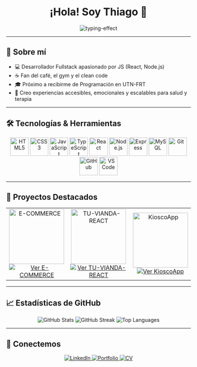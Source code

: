<h1 align="center">¡Hola! Soy Thiago 👋</h1>

<p align="center">
  <img
    src="https://readme-typing-svg.herokuapp.com?font=Fira+Code&weight=600&color=00FFFF&size=25&center=true&vCenter=true&width=700&height=100&lines=SI+PUEDES+IMAGINARLO,+PUEDES+PROGRAMARLO;IF+YOU+CAN+IMAGINE+IT,+YOU+CAN+BUILD+IT"
    alt="typing-effect" />
</p>

---

## 🚀 Sobre mí

- 💻 Desarrollador Fullstack apasionado por JS (React, Node.js)  
- ☕ Fan del café, el gym y el clean code  
- 🎓 Próximo a recibirme de Programación en UTN-FRT  
- 🎯 Creo experiencias accesibles, emocionales y escalables para salud y terapia  

---

## 🛠️ Tecnologías & Herramientas

<p align="center">
  <img src="https://skillicons.dev/icons?i=html&theme=light&perline=8&size=50" height="50" alt="HTML5" />
  <img src="https://skillicons.dev/icons?i=css&theme=light&perline=8&size=50" height="50" alt="CSS3" />
  <img src="https://skillicons.dev/icons?i=js&theme=light&perline=8&size=50" height="50" alt="JavaScript" />
  <img src="https://skillicons.dev/icons?i=ts&theme=light&perline=8&size=50" height="50" alt="TypeScript" />
  <img src="https://skillicons.dev/icons?i=react&theme=light&perline=8&size=50" height="50" alt="React" />
  <img src="https://skillicons.dev/icons?i=nodejs&theme=light&perline=8&size=50" height="50" alt="Node.js" />
  <img src="https://skillicons.dev/icons?i=express&theme=light&perline=8&size=50" height="50" alt="Express" />
  <img src="https://skillicons.dev/icons?i=mysql&theme=light&perline=8&size=50" height="50" alt="MySQL" />
  <img src="https://skillicons.dev/icons?i=git&theme=light&perline=8&size=50" height="50" alt="Git" />
  <img src="https://skillicons.dev/icons?i=github&theme=light&perline=8&size=50" height="50" alt="GitHub" />
  <img src="https://skillicons.dev/icons?i=vscode&theme=light&perline=8&size=50" height="50" alt="VS Code" />
</p>

---

## 📂 Proyectos Destacados

<div align="center">
  <table>
    <tr>
      <td align="center">
        <img src="https://github.com/user-attachments/assets/f11fd988-42e6-4466-9fb6-49e866be3ab7" alt="E-COMMERCE" height="150"/>
        <br />
        <a href="https://github.com/T1T0Dev/E-COMMERCE" target="_blank">
          <img src="https://img.shields.io/badge/Ver%20Repositorio-181717?style=for-the-badge&logo=github&logoColor=white"
               alt="Ver E-COMMERCE" />
        </a>
      </td>
      <td align="center">
        <img src="https://raw.githubusercontent.com/T1T0Dev/TU-VIANDA-REACT/main/preview.png" alt="TU-VIANDA-REACT" height="150"/>
        <br />
        <a href="https://github.com/T1T0Dev/TU-VIANDA-REACT" target="_blank">
          <img src="https://img.shields.io/badge/Ver%20Repositorio-181717?style=for-the-badge&logo=github&logoColor=white"
               alt="Ver TU-VIANDA-REACT" />
        </a>
      </td>
      <td align="center">
        <img src="https://raw.githubusercontent.com/T1T0Dev/KioscoApp/main/preview.png" alt="KioscoApp" height="150"/>
        <br />
        <a href="https://github.com/T1T0Dev/KioscoApp" target="_blank">
          <img src="https://img.shields.io/badge/Ver%20Repositorio-181717?style=for-the-badge&logo=github&logoColor=white"
               alt="Ver KioscoApp" />
        </a>
      </td>
    </tr>
  </table>
</div>

---

## 📈 Estadísticas de GitHub

<div align="center">
  <img src="https://github-readme-stats.vercel.app/api?username=T1T0Dev&show_icons=true&theme=radical"
       alt="GitHub Stats" />
  <img src="https://github-readme-streak-stats.herokuapp.com/?user=T1T0Dev&theme=radical"
       alt="GitHub Streak" />
  <img src="https://github-readme-stats.vercel.app/api/top-langs/?username=T1T0Dev&layout=compact&theme=radical"
       alt="Top Languages" />
</div>

---

## 🔗 Conectemos

<p align="center">
  <a href="https://www.linkedin.com/in/tito-dev" target="_blank">
    <img src="https://img.shields.io/badge/LinkedIn-0077B5?style=for-the-badge&logo=linkedin&logoColor=white"
         alt="LinkedIn" />
  </a>
  <a href="https://titooo.dev.ar/" target="_blank">
    <img src="https://img.shields.io/badge/Portfolio-00C897?style=for-the-badge&logo=web&logoColor=white"
         alt="Portfolio" />
  </a>
  <a href="https://github.com/user-attachments/files/21672376/Thiago.Robles.pdf" target="_blank">
    <img src="https://img.shields.io/badge/Currículum-FF6B6B?style=for-the-badge&logo=adobe-acrobat-reader&logoColor=white"
         alt="CV" />
  </a>
</p>
